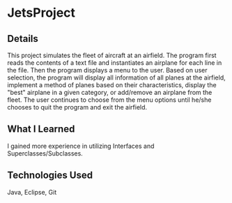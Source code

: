 # JetsProject

## Details
This project simulates the fleet of aircraft at an airfield. The program first reads the contents of a text file and 
instantiates an airplane for each line in the file. Then the program displays a menu to the user. Based on user 
selection, the program will display all information of all planes at the airfield, implement a method of planes 
based on their characteristics, display the "best" airplane in a given category, or add/remove an airplane from 
the fleet. The user continues to choose from the menu options until he/she chooses to quit the program and exit 
the airfield.

## What I Learned
I gained more experience in utilizing Interfaces and Superclasses/Subclasses.

## Technologies Used
Java, Eclipse, Git